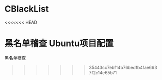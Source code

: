 # CBlackList
<<<<<<< HEAD

黑名单稽查
Ubuntu项目配置
=======
黑名单稽查
>>>>>>> 35443cc7ebf14b76bedfb41ae6637f2c14e65b71
